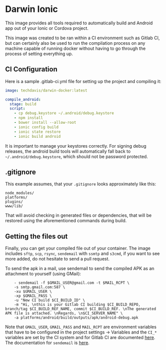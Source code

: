 # Darwin Ionic

This image provides all tools required to automatically build and Android app out of your Ionic or Cordova project.

This image was created to be ran within a CI environment such as Gitlab CI, 
but can certainly also be used to run the compilation process on any machine 
capable of running docker without having to go through the process of setting everything up.

## CI Configuration

Here is a sample .gitlab-ci.yml file for setting up the project and compiling it:

```yaml
image: techdavis/darwin-docker:latest

compile_android:
  stage: build
  script:
    - cp debug.keystore ~/.android/debug.keystore
    - npm install
    - bower install --allow-root
    - ionic config build
    - ionic state restore
    - ionic build android
```

It is important to manage your keystores correctly. 
For signing debug releases, the android build tools will automatically fall back to `~/.android/debug.keystore`,
 which should not be password protected.

## .gitignore

This example assumes, that your `.gitignore` looks approximately like this: 

```
node_modules/
platforms/
plugins/
www/lib/
```

That will avoid checking in generated files or dependencies, that will be restored using the aforementioned commands during build.

## Getting the files out

Finally, you can get your compiled file out of your container. 
The image includes `sftp`, `scp`, `rsync`, `sendemail` with `ssmtp` and `s3cmd`, if you want to see more added,
 do not hesitate to send a pull request.

To send the apk in a mail, use sendemail to send the compiled APK as an attachment to yourself (using GMail):

```
    - sendemail -f $GMAIL_USER@gmail.com -t $MAIL_RCPT \
    -s smtp.gmail.com:587 \
    -xu $GMAIL_USER \
    -xp $GMAIL_PASS \
    -u "New CI build $CI_BUILD_ID" \
    -m "Hi, \nthis is your Gitlab CI building $CI_BUILD_REPO, branch/tag $CI_BUILD_REF_NAME, commit $CI_BUILD_REF. \nThe generated APK file is attached. \nRegards, \n$CI_SERVER_NAME" \
    -a platforms/android/build/outputs/apk/android-debug.apk
```

Note that `GMAIL_USER`, `GMAIL_PASS` and `MAIL_RCPT` are environment variables that have to be configured
 in the project settings -> Variables and the `CI_*` variables are set by the CI system and for Gitlab CI 
 are documented [here](http://doc.gitlab.com/ce/ci/variables/README.html). 
 The documentation for `sendemail` is [here](https://github.com/mogaal/sendemail).
